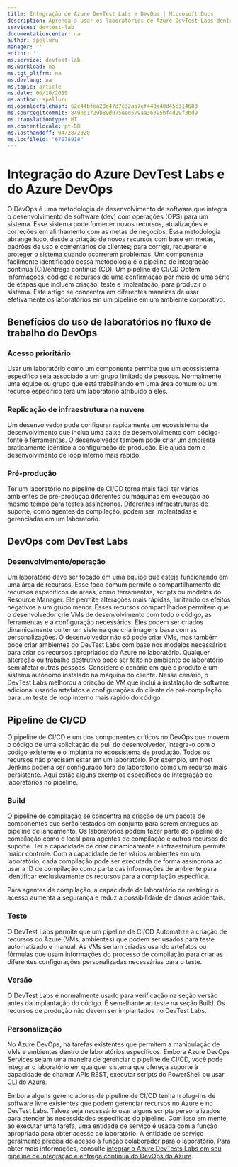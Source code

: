 ```yaml
---
title: Integração de Azure DevTest Labs e DevOps | Microsoft Docs
description: Aprenda a usar os laboratórios de Azure DevTest Labs dentro de um ambiente de integração contínua (CI)/entrega contínua (CD) em ambientes corporativos.
services: devtest-lab
documentationcenter: na
author: spelluru
manager: ''
editor: ''
ms.service: devtest-lab
ms.workload: na
ms.tgt_pltfrm: na
ms.devlang: na
ms.topic: article
ms.date: 06/10/2019
ms.author: spelluru
ms.openlocfilehash: 62c44bfea28d47d7c32aa7ef440a40d45c314683
ms.sourcegitcommit: 849bb1729b89d075eed579aa36395bf4d29f3bd9
ms.translationtype: MT
ms.contentlocale: pt-BR
ms.lasthandoff: 04/28/2020
ms.locfileid: "67078918"
---
```

# <a name="integration-of-azure-devtest-labs-and-azure-devops"></a>Integração do Azure DevTest Labs e do Azure DevOps
O DevOps é uma metodologia de desenvolvimento de software que integra o desenvolvimento de software (dev) com operações (OPS) para um sistema. Esse sistema pode fornecer novos recursos, atualizações e correções em alinhamento com as metas de negócios. Essa metodologia abrange tudo, desde a criação de novos recursos com base em metas, padrões de uso e comentários de clientes; para corrigir, recuperar e proteger o sistema quando ocorrerem problemas. Um componente facilmente identificado dessa metodologia é o pipeline de integração contínua (CI)/entrega contínua (CD). Um pipeline de CI/CD Obtém informações, código e recursos de uma confirmação por meio de uma série de etapas que incluem criação, teste e implantação, para produzir o sistema. Este artigo se concentra em diferentes maneiras de usar efetivamente os laboratórios em um pipeline em um ambiente corporativo. 

## <a name="benefits-of-using-labs-in-devops-workflow"></a>Benefícios do uso de laboratórios no fluxo de trabalho do DevOps 

### <a name="focused-access"></a>Acesso prioritário 
Usar um laboratório como um componente permite que um ecossistema específico seja associado a um grupo limitado de pessoas. Normalmente, uma equipe ou grupo que está trabalhando em uma área comum ou um recurso específico terá um laboratório atribuído a eles.   

### <a name="infrastructure-replication-in-the-cloud"></a>Replicação de infraestrutura na nuvem 
Um desenvolvedor pode configurar rapidamente um ecossistema de desenvolvimento que inclua uma caixa de desenvolvimento com código-fonte e ferramentas. O desenvolvedor também pode criar um ambiente praticamente idêntico à configuração de produção. Ele ajuda com o desenvolvimento de loop interno mais rápido. 

### <a name="pre-production"></a>Pré-produção 
Ter um laboratório no pipeline de CI/CD torna mais fácil ter vários ambientes de pré-produção diferentes ou máquinas em execução ao mesmo tempo para testes assíncronos. Diferentes infraestruturas de suporte, como agentes de compilação, podem ser implantadas e gerenciadas em um laboratório. 

## <a name="devops-with-devtest-labs"></a>DevOps com DevTest Labs 

### <a name="development--operation"></a>Desenvolvimento/operação 
Um laboratório deve ser focado em uma equipe que esteja funcionando em uma área de recursos. Esse foco comum permite o compartilhamento de recursos específicos de áreas, como ferramentas, scripts ou modelos do Resource Manager. Ele permite alterações mais rápidas, limitando os efeitos negativos a um grupo menor. Esses recursos compartilhados permitem que o desenvolvedor crie VMs de desenvolvimento com todo o código, as ferramentas e a configuração necessários. Eles podem ser criados dinamicamente ou ter um sistema que cria imagens base com as personalizações. O desenvolvedor não só pode criar VMs, mas também pode criar ambientes do DevTest Labs com base nos modelos necessários para criar os recursos apropriados do Azure no laboratório. Qualquer alteração ou trabalho destrutivo pode ser feito no ambiente de laboratório sem afetar outras pessoas. Considere o cenário em que o produto é um sistema autônomo instalado na máquina do cliente. Nesse cenário, o DevTest Labs melhorou a criação de VM que inclui a instalação de software adicional usando artefatos e configurações do cliente de pré-compilação para um teste de loop interno mais rápido do código. 
  
## <a name="cicd-pipeline"></a>Pipeline de CI/CD 
O pipeline de CI/CD é um dos componentes críticos no DevOps que movem o código de uma solicitação de pull do desenvolvedor, integra-o com o código existente e o implanta no ecossistema de produção. Todos os recursos não precisam estar em um laboratório. Por exemplo, um host Jenkins poderia ser configurado fora do laboratório como um recurso mais persistente. Aqui estão alguns exemplos específicos de integração de laboratórios no pipeline. 

### <a name="build"></a>Build 
O pipeline de compilação se concentra na criação de um pacote de componentes que serão testados em conjunto para serem entregues ao pipeline de lançamento. Os laboratórios podem fazer parte do pipeline de compilação como o local para agentes de compilação e outros recursos de suporte. Ter a capacidade de criar dinamicamente a infraestrutura permite maior controle. Com a capacidade de ter vários ambientes em um laboratório, cada compilação pode ser executada de forma assíncrona ao usar a ID de compilação como parte das informações de ambiente para identificar exclusivamente os recursos para a compilação específica.   

Para agentes de compilação, a capacidade do laboratório de restringir o acesso aumenta a segurança e reduz a possibilidade de danos acidentais.  

### <a name="test"></a>Teste 
O DevTest Labs permite que um pipeline de CI/CD Automatize a criação de recursos do Azure (VMs, ambientes) que podem ser usados para teste automatizado e manual. As VMs seriam criadas usando artefatos ou fórmulas que usam informações do processo de compilação para criar as diferentes configurações personalizadas necessárias para o teste.   

### <a name="release"></a>Versão 
O DevTest Labs é normalmente usado para verificação na seção versão antes da implantação do código. É semelhante ao teste na seção Build. Os recursos de produção não devem ser implantados no DevTest Labs. 

### <a name="customization"></a>Personalização 
No Azure DevOps, há tarefas existentes que permitem a manipulação de VMs e ambientes dentro de laboratórios específicos. Embora Azure DevOps Services sejam uma maneira de gerenciar o pipeline de CI/CD, você pode integrar o laboratório em qualquer sistema que ofereça suporte à capacidade de chamar APIs REST, executar scripts do PowerShell ou usar CLI do Azure. 

Embora alguns gerenciadores de pipeline de CI/CD tenham plug-ins de software livre existentes que podem gerenciar recursos no Azure e no DevTest Labs. Talvez seja necessário usar alguns scripts personalizados para atender às necessidades específicas do pipeline.  Com isso em mente, ao executar uma tarefa, uma entidade de serviço é usada com a função apropriada para obter acesso ao laboratório. A entidade de serviço geralmente precisa do acesso à função colaborador para o laboratório. Para obter mais informações, consulte [integrar o Azure DevTests Labs em seu pipeline de integração e entrega contínua do DevOps do Azure](devtest-lab-integrate-ci-cd-vsts.md). 
 